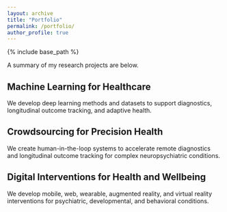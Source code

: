 ```yaml
---
layout: archive
title: "Portfolio"
permalink: /portfolio/
author_profile: true
---
```


{% include base_path %}


A summary of my research projects are below.


**Machine Learning for Healthcare**
------
We develop deep learning methods and datasets to support diagnostics, longitudinal outcome tracking, and adaptive health.


**Crowdsourcing for Precision Health**
------
We create human-in-the-loop systems to accelerate remote diagnostics and longitudinal outcome tracking for complex neuropsychiatric conditions.


**Digital Interventions for Health and Wellbeing**
------
We develop mobile, web, wearable, augmented reality, and virtual reality interventions for psychiatric, developmental, and behavioral conditions.
